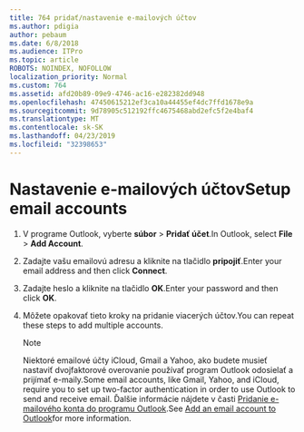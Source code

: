 ```yaml
---
title: 764 pridať/nastavenie e-mailových účtov
ms.author: pdigia
author: pebaum
ms.date: 6/8/2018
ms.audience: ITPro
ms.topic: article
ROBOTS: NOINDEX, NOFOLLOW
localization_priority: Normal
ms.custom: 764
ms.assetid: afd20b89-09e9-4746-ac16-e282382dd948
ms.openlocfilehash: 47450615212ef3ca10a44455ef4dc7ffd1678e9a
ms.sourcegitcommit: 9d78905c512192ffc4675468abd2efc5f2e4baf4
ms.translationtype: MT
ms.contentlocale: sk-SK
ms.lasthandoff: 04/23/2019
ms.locfileid: "32398653"
---
```

# <a name="setup-email-accounts"></a><span data-ttu-id="ba211-102">Nastavenie e-mailových účtov</span><span class="sxs-lookup"><span data-stu-id="ba211-102">Setup email accounts</span></span>

1. <span data-ttu-id="ba211-103">V programe Outlook, vyberte **súbor** \> **Pridať účet**.</span><span class="sxs-lookup"><span data-stu-id="ba211-103">In Outlook, select **File** \> **Add Account**.</span></span>
    
2. <span data-ttu-id="ba211-104">Zadajte vašu emailovú adresu a kliknite na tlačidlo **pripojiť**.</span><span class="sxs-lookup"><span data-stu-id="ba211-104">Enter your email address and then click **Connect**.</span></span>
    
3. <span data-ttu-id="ba211-105">Zadajte heslo a kliknite na tlačidlo **OK**.</span><span class="sxs-lookup"><span data-stu-id="ba211-105">Enter your password and then click **OK**.</span></span>
    
4. <span data-ttu-id="ba211-106">Môžete opakovať tieto kroky na pridanie viacerých účtov.</span><span class="sxs-lookup"><span data-stu-id="ba211-106">You can repeat these steps to add multiple accounts.</span></span>
    
    > [!NOTE]
    > <span data-ttu-id="ba211-107">Niektoré emailové účty iCloud, Gmail a Yahoo, ako budete musieť nastaviť dvojfaktorové overovanie používať program Outlook odosielať a prijímať e-maily.</span><span class="sxs-lookup"><span data-stu-id="ba211-107">Some email accounts, like Gmail, Yahoo, and iCloud, require you to set up two-factor authentication in order to use Outlook to send and receive email.</span></span> <span data-ttu-id="ba211-108">Ďalšie informácie nájdete v časti [Pridanie e-mailového konta do programu Outlook](https://support.office.com/article/6e27792a-9267-4aa4-8bb6-c84ef146101b.aspx).</span><span class="sxs-lookup"><span data-stu-id="ba211-108">See [Add an email account to Outlook](https://support.office.com/article/6e27792a-9267-4aa4-8bb6-c84ef146101b.aspx)for more information.</span></span> 
  

